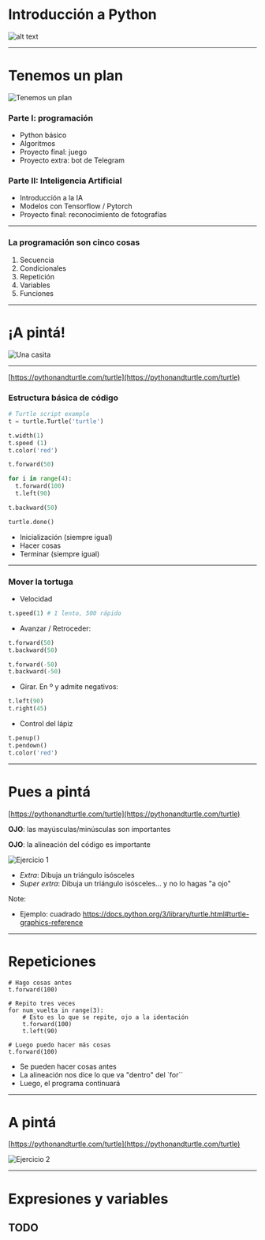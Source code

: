 

# Introducción a Python

![alt text](./img/logo2.png) <!-- .element style="margin-left: auto; margin-right: auto; display: block" -->


---


# Tenemos un plan

![Tenemos un plan](./img/tenemos_un_plan.jpg) <!-- .element class="medium right" -->

### Parte I: programación
- Python básico
- Algoritmos
- Proyecto final: juego
- Proyecto extra: bot de Telegram

### Parte II: Inteligencia Artificial
- Introducción a la IA
- Modelos con Tensorflow / Pytorch
- Proyecto final: reconocimiento de fotografías


---


### La programación son cinco cosas

1. Secuencia
2. Condicionales
3. Repetición
4. Variables
5. Funciones


---

# ¡A pintá!


![Una casita](./img/casita.png) <!-- .element class="big center" -->

---

[https://pythonandturtle.com/turtle](https://pythonandturtle.com/turtle)

### Estructura básica de código


```python [0|1-2|4-14|16]
# Turtle script example
t = turtle.Turtle('turtle')

t.width(1)
t.speed (1)
t.color('red')

t.forward(50)

for i in range(4):
  t.forward(100)
  t.left(90)

t.backward(50)

turtle.done()
```

- Inicialización (siempre igual)
- Hacer cosas
- Terminar (siempre igual)


---

### Mover la tortuga

- Velocidad

```python
t.speed(1) # 1 lento, 500 rápido
```

- Avanzar / Retroceder:

```python
t.forward(50)
t.backward(50)

t.forward(-50)
t.backward(-50)
```

- Girar. En º y admite negativos:


```python
t.left(90)
t.right(45)
```

- Control del lápiz

```python
t.penup()
t.pendown()
t.color('red')
```

---

# Pues a pintá

[https://pythonandturtle.com/turtle](https://pythonandturtle.com/turtle)
<!-- .element class="centered" style="margin-top: -3rem;" -->

**OJO**: las mayúsculas/minúsculas son importantes
<!-- .element class="centered" -->

**OJO**: la alineación del código es importante
<!-- .element class="centered" -->

![Ejercicio 1](./img/ejercicio_1.png) <!-- .element class="noborder center" -->

- *Extra*: Dibuja un triángulo isósceles
- *Super extra*: Dibuja un triángulo isósceles... y no lo hagas "a ojo"

Note:
- Ejemplo: cuadrado
https://docs.python.org/3/library/turtle.html#turtle-graphics-reference

---

# Repeticiones

```python[0|1-2|5-8|5|6-8|10-11]
# Hago cosas antes
t.forward(100)

# Repito tres veces
for num_vuelta in range(3):
    # Esto es lo que se repite, ojo a la identación
    t.forward(100)
    t.left(90)

# Luego puedo hacer más cosas
t.forward(100)
```
<!-- .element style="font-size: 0.8em" -->

- Se pueden hacer cosas antes
- La alineación nos dice lo que va "dentro" del `for``
- Luego, el programa continuará

---

# A pintá

[https://pythonandturtle.com/turtle](https://pythonandturtle.com/turtle)
<!-- .element class="centered" style="margin-top: -3rem;" -->


![Ejercicio 2](./img/ejercicio_2.png) <!-- .element class="noborder center" -->

---

# Expresiones y variables
## TODO
